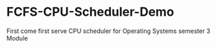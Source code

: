 # FCFS-CPU-Scheduler-Demo
First come first serve CPU scheduler for Operating Systems semester 3 Module
